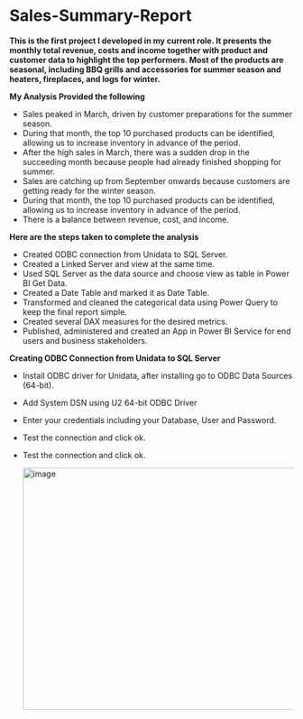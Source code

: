 # Sales-Summary-Report
**This is the first project I developed in my current role. It presents the monthly total revenue, costs and income together with product and customer data to highlight the top performers. Most of the products are seasonal, including BBQ grills and accessories for summer season and heaters, fireplaces, and logs for winter.**

**My Analysis Provided the following**

- Sales peaked in March, driven by customer preparations for the summer season.
- During that month, the top 10 purchased products can be identified, allowing us to increase inventory in advance of the period.
- After the high sales in March, there was a sudden drop in the succeeding month because people had already finished shopping for summer.
- Sales are catching up from September onwards because customers are getting ready for the winter season.
- During that month, the top 10 purchased products can be identified, allowing us to increase inventory in advance of the period.
- There is a balance between revenue, cost, and income.

**Here are the steps taken to complete the analysis**

- Created ODBC connection from Unidata to SQL Server.
- Created a Linked Server and view at the same time.
- Used SQL Server as the data source and choose view as table in Power BI Get Data.
- Created a Date Table and marked it as Date Table.
- Transformed and cleaned the categorical data using Power Query to keep the final report simple.
- Created several DAX measures for the desired metrics.
- Published, administered and created an App in Power BI Service for end users and business stakeholders.





**Creating ODBC Connection from Unidata to SQL Server**
- Install ODBC driver for Unidata, after installing go to ODBC Data Sources (64-bit).
- Add System DSN using U2 64-bit ODBC Driver
- Enter your credentials including your Database, User and Password.
- Test the connection and click ok.
- Test the connection and click ok.
  
  <img width="598" height="429" alt="image" src="https://github.com/user-attachments/assets/c51a56fe-43a0-46d7-b2b5-0c4cdf07731f" />


  
